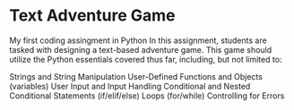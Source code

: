 # Text Adventure Game 
My first coding assingment in Python 
In this assignment, students are tasked with designing a text-based adventure game. This game should utilize the Python essentials covered thus far, including, but not limited to:

Strings and String Manipulation
User-Defined Functions and Objects (variables)
User Input and Input Handling
Conditional and Nested Conditional Statements (if/elif/else)
Loops (for/while)
Controlling for Errors
